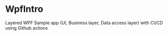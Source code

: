 # WpfIntro
Layered WPF Sample app (UI, Business layer, Data access layer) with CI/CD using Github actions